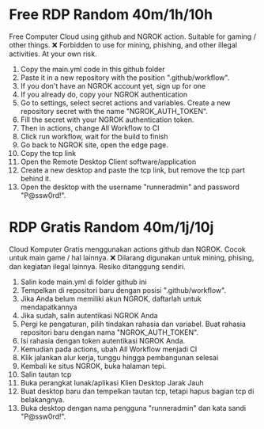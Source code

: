 # Free RDP Random 40m/1h/10h
Free Computer Cloud using github and NGROK action. Suitable for gaming / other things.
❌ Forbidden to use for mining, phishing, and other illegal activities. At your own risk.

1. Copy the main.yml code in this github folder
2. Paste it in a new repository with the position ".github/workflow".
3. If you don't have an NGROK account yet, sign up for one
4. If you already do, copy your NGROK authentication
5. Go to settings, select secret actions and variables. Create a new repository secret with the name "NGROK_AUTH_TOKEN".
6. Fill the secret with your NGROK authentication token.
7. Then in actions, change All Workflow to CI
8. Click run workflow, wait for the build to finish
9. Go back to NGROK site, open the edge page.
10. Copy the tcp link
11. Open the Remote Desktop Client software/application
12. Create a new desktop and paste the tcp link, but remove the tcp part behind it.
13. Open the desktop with the username "runneradmin" and password "P@ssw0rd!".

# RDP Gratis Random 40m/1j/10j
Cloud Komputer Gratis menggunakan actions github dan NGROK. Cocok untuk main game / hal lainnya.
❌ Dilarang digunakan untuk mining, phising, dan kegiatan ilegal lainnya. Resiko ditanggung sendiri. 

1. Salin kode main.yml di folder github ini
2. Tempelkan di repositori baru dengan posisi ".github/workflow".
3. Jika Anda belum memiliki akun NGROK, daftarlah untuk mendapatkannya
4. Jika sudah, salin autentikasi NGROK Anda
5. Pergi ke pengaturan, pilih tindakan rahasia dan variabel. Buat rahasia repositori baru dengan nama "NGROK_AUTH_TOKEN".
6. Isi rahasia dengan token autentikasi NGROK Anda.
7. Kemudian pada actions, ubah All Workflow menjadi CI
8. Klik jalankan alur kerja, tunggu hingga pembangunan selesai
9. Kembali ke situs NGROK, buka halaman tepi.
10. Salin tautan tcp
11. Buka perangkat lunak/aplikasi Klien Desktop Jarak Jauh
12. Buat desktop baru dan tempelkan tautan tcp, tetapi hapus bagian tcp di belakangnya.
13. Buka desktop dengan nama pengguna "runneradmin" dan kata sandi "P@ssw0rd!".
